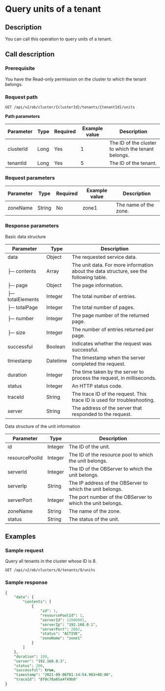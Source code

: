 Query units of a tenant
============================================



Description
--------------------------------

You can call this operation to query units of a tenant.

Call description
-------------------------------------

### Prerequisite

You have the Read-only permission on the cluster to which the tenant belongs.

### Request path

`GET /api/v2/ob/cluster/{clusterId}/tenants/{tenantId}/units`

**Path parameters**


| Parameter | Type | Required | Example value |                    Description                     |
|-----------|------|----------|---------------|----------------------------------------------------|
| clusterld | Long | Yes      | 1             | The ID of the cluster to which the tenant belongs. |
| tenantId  | Long | Yes      | 5             | The ID of the tenant.                              |



### Request parameters



| Parameter |  Type  | Required | Example value |      Description      |
|-----------|--------|----------|---------------|-----------------------|
| zoneName  | String | No       | zone1         | The name of the zone. |



### Response parameters

Basic data structure


|    Parameter     |   Type   |                                      Description                                       |
|------------------|----------|----------------------------------------------------------------------------------------|
| data             | Object   | The requested service data.                                                            |
| ├─ contents      | Array    | The unit data. For more information about the data structure, see the following table. |
| ├─ page          | Object   | The page information.                                                                  |
| ├─ totalElements | Integer  | The total number of entries.                                                           |
| ├─ totalPage     | Integer  | The total number of pages.                                                             |
| ├─ number        | Integer  | The page number of the returned page.                                                  |
| ├─ size          | Integer  | The number of entries returned per page.                                               |
| successful       | Boolean  | Indicates whether the request was successful.                                          |
| timestamp        | Datetime | The timestamp when the server completed the request.                                   |
| duration         | Integer  | The time taken by the server to process the request, in milliseconds.                  |
| status           | Integer  | An HTTP status code.                                                                   |
| traceId          | String   | The trace ID of the request. This trace ID is used for troubleshooting.                |
| server           | String   | The address of the server that responded to the request.                               |



Data structure of the unit information


|   Parameter    |  Type   |                        Description                         |
|----------------|---------|------------------------------------------------------------|
| id             | Integer | The ID of the unit.                                        |
| resourcePoolId | Integer | The ID of the resource pool to which the unit belongs.     |
| serverId       | Integer | The ID of the OBServer to which the unit belongs.          |
| serverIp       | String  | The IP address of the OBServer to which the unit belongs.  |
| serverPort     | Integer | The port number of the OBServer to which the unit belongs. |
| zoneName       | String  | The name of the zone.                                      |
| status         | String  | The status of the unit.                                    |



Examples
-----------------------------

### Sample request

Query all tenants in the cluster whose ID is 8.

`GET /api/v2/ob/clusters/8/tenants/9/units`

### Sample response

```sql
{
    "data": {
        "contents": [
            {
                "id": 1,
                "resourcePoolId": 1,
                "serverId": 12000001,
                "serverIp": "192.168.0.1",
                "serverPort": 2882,
                "status": "ACTIVE",
                "zoneName": "zone1"
            }
        ]
    },
    "duration": 109,
    "server": "192.168.0.3",
    "status": 200,
    "successful": true,
    "timestamp": "2021-09-06T01:14:54.903+08:00",
    "traceId": "8f0c78a65a4f49b0"
}
```
